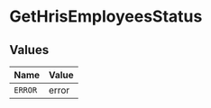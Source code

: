 # GetHrisEmployeesStatus


## Values

| Name    | Value   |
| ------- | ------- |
| `ERROR` | error   |